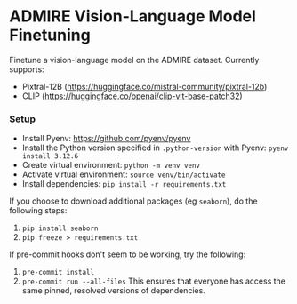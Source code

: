 # ADMIRE Vision-Language Model Finetuning

Finetune a vision-language model on the ADMIRE dataset. 
Currently supports:
- Pixtral-12B (https://huggingface.co/mistral-community/pixtral-12b)
- CLIP (https://huggingface.co/openai/clip-vit-base-patch32)

### Setup
- Install Pyenv: https://github.com/pyenv/pyenv
- Install the Python version specified in `.python-version` with Pyenv: `pyenv install 3.12.6`
- Create virtual environment: `python -m venv venv`
- Activate virtual environment: `source venv/bin/activate`
- Install dependencies: `pip install -r requirements.txt`

If you choose to download additional packages (eg `seaborn`), do the following steps:
1. `pip install seaborn`
2. `pip freeze > requirements.txt`

If pre-commit hooks don't seem to be working, try the following:
1. `pre-commit install`
2. `pre-commit run --all-files`
This ensures that everyone has access the same pinned, resolved versions of dependencies.
